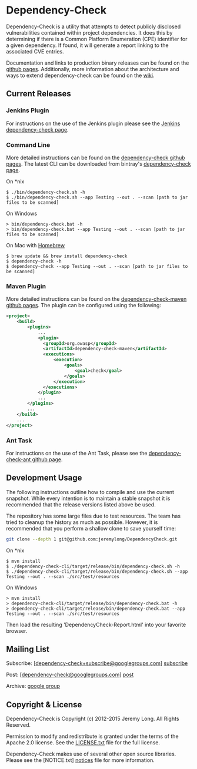 Dependency-Check
================

Dependency-Check is a utility that attempts to detect publicly disclosed vulnerabilities contained within project dependencies. It does this by determining if there is a Common Platform Enumeration (CPE) identifier for a given dependency. If found, it will generate a report linking to the associated CVE entries.

Documentation and links to production binary releases can be found on the [github pages](http://jeremylong.github.io/DependencyCheck/). Additionally, more information about the architecture and ways to extend dependency-check can be found on the [wiki].

Current Releases
-------------
### Jenkins Plugin

For instructions on the use of the Jenkins plugin please see the [Jenkins dependency-check page](http://wiki.jenkins-ci.org/x/CwDgAQ).

### Command Line

More detailed instructions can be found on the
[dependency-check github pages](http://jeremylong.github.io/DependencyCheck/dependency-check-cli/).
The latest CLI can be downloaded from bintray's
[dependency-check page](https://bintray.com/jeremy-long/owasp/dependency-check).

On *nix
```
$ ./bin/dependency-check.sh -h
$ ./bin/dependency-check.sh --app Testing --out . --scan [path to jar files to be scanned]
```
On Windows
```
> bin/dependency-check.bat -h
> bin/dependency-check.bat --app Testing --out . --scan [path to jar files to be scanned]
```
On Mac with [Homebrew](http://brew.sh)
```
$ brew update && brew install dependency-check
$ dependency-check -h
$ dependency-check --app Testing --out . --scan [path to jar files to be scanned]
```

### Maven Plugin

More detailed instructions can be found on the [dependency-check-maven github pages](http://jeremylong.github.io/DependencyCheck/dependency-check-maven/usage.html).
The plugin can be configured using the following:

```xml
<project>
    <build>
        <plugins>
            ...
            <plugin>
              <groupId>org.owasp</groupId>
              <artifactId>dependency-check-maven</artifactId>
              <executions>
                  <execution>
                      <goals>
                          <goal>check</goal>
                      </goals>
                  </execution>
              </executions>
            </plugin>
            ...
        </plugins>
        ...
    </build>
    ...
</project>
```

### Ant Task

For instructions on the use of the Ant Task, please see the [dependency-check-ant github page](http://jeremylong.github.io/DependencyCheck/dependency-check-ant/installation.html).

Development Usage
-------------
The following instructions outline how to compile and use the current snapshot. While every intention is to maintain a stable snapshot it is recommended
that the release versions listed above be used.

The repository has some large files due to test resources. The team has tried to cleanup the history as much as possible.
However, it is recommended that you perform a shallow clone to save yourself time:

```bash
git clone --depth 1 git@github.com:jeremylong/DependencyCheck.git
```

On *nix
```
$ mvn install
$ ./dependency-check-cli/target/release/bin/dependency-check.sh -h
$ ./dependency-check-cli/target/release/bin/dependency-check.sh --app Testing --out . --scan ./src/test/resources
```
On Windows
```
> mvn install
> dependency-check-cli/target/release/bin/dependency-check.bat -h
> dependency-check-cli/target/release/bin/dependency-check.bat --app Testing --out . --scan ./src/test/resources
```

Then load the resulting 'DependencyCheck-Report.html' into your favorite browser.

Mailing List
------------

Subscribe: [dependency-check+subscribe@googlegroups.com] [subscribe]

Post: [dependency-check@googlegroups.com] [post]

Archive: [google group](https://groups.google.com/forum/#!forum/dependency-check)

Copyright & License
-

Dependency-Check is Copyright (c) 2012-2015 Jeremy Long. All Rights Reserved.

Permission to modify and redistribute is granted under the terms of the Apache 2.0 license. See the [LICENSE.txt](https://github.com/jeremylong/DependencyCheck/dependency-check-cli/blob/master/LICENSE.txt) file for the full license.

Dependency-Check makes use of several other open source libraries. Please see the [NOTICE.txt] [notices] file for more information.


  [wiki]: https://github.com/jeremylong/DependencyCheck/wiki
  [subscribe]: mailto:dependency-check+subscribe@googlegroups.com
  [post]: mailto:dependency-check@googlegroups.com
  [notices]: https://github.com/jeremylong/DependencyCheck/blob/master/NOTICES.txt
